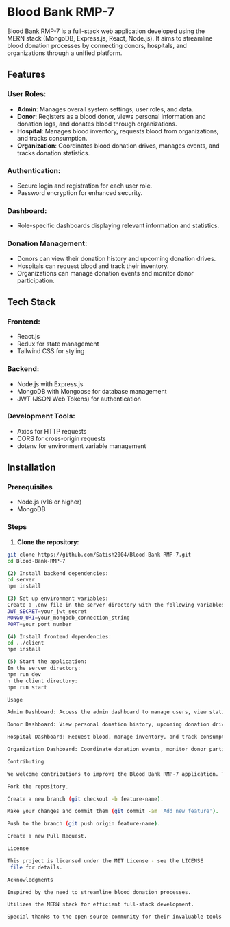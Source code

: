 # Blood Bank RMP-7

Blood Bank RMP-7 is a full-stack web application developed using the MERN stack (MongoDB, Express.js, React, Node.js). It aims to streamline blood donation processes by connecting donors, hospitals, and organizations through a unified platform.

## Features

### User Roles:
- **Admin**: Manages overall system settings, user roles, and data.
- **Donor**: Registers as a blood donor, views personal information and donation logs, and donates blood through organizations.
- **Hospital**: Manages blood inventory, requests blood from organizations, and tracks consumption.
- **Organization**: Coordinates blood donation drives, manages events, and tracks donation statistics.

### Authentication:
- Secure login and registration for each user role.
- Password encryption for enhanced security.

### Dashboard:
- Role-specific dashboards displaying relevant information and statistics.

### Donation Management:
- Donors can view their donation history and upcoming donation drives.
- Hospitals can request blood and track their inventory.
- Organizations can manage donation events and monitor donor participation.

## Tech Stack

### Frontend:
- React.js
- Redux for state management
- Tailwind CSS for styling

### Backend:
- Node.js with Express.js
- MongoDB with Mongoose for database management
- JWT (JSON Web Tokens) for authentication

### Development Tools:
- Axios for HTTP requests
- CORS for cross-origin requests
- dotenv for environment variable management

## Installation

### Prerequisites
- Node.js (v16 or higher)
- MongoDB

### Steps
1. **Clone the repository:**
```bash
git clone https://github.com/Satish2004/Blood-Bank-RMP-7.git
cd Blood-Bank-RMP-7

(2) Install backend dependencies:
cd server
npm install

(3) Set up environment variables:
Create a .env file in the server directory with the following variables:
JWT_SECRET=your_jwt_secret
MONGO_URI=your_mongodb_connection_string
PORT=your port number

(4) Install frontend dependencies:
cd ../client
npm install

(5) Start the application:
In the server directory:
npm run dev
n the client directory:
npm run start

Usage

Admin Dashboard: Access the admin dashboard to manage users, view statistics, and configure system settings.

Donor Dashboard: View personal donation history, upcoming donation drives, and register for new donations.

Hospital Dashboard: Request blood, manage inventory, and track consumption.

Organization Dashboard: Coordinate donation events, monitor donor participation, and manage blood distribution.

Contributing

We welcome contributions to improve the Blood Bank RMP-7 application. To contribute:

Fork the repository.

Create a new branch (git checkout -b feature-name).

Make your changes and commit them (git commit -am 'Add new feature').

Push to the branch (git push origin feature-name).

Create a new Pull Request.

License

This project is licensed under the MIT License - see the LICENSE
 file for details.

Acknowledgments

Inspired by the need to streamline blood donation processes.

Utilizes the MERN stack for efficient full-stack development.

Special thanks to the open-source community for their invaluable tools and libraries.
